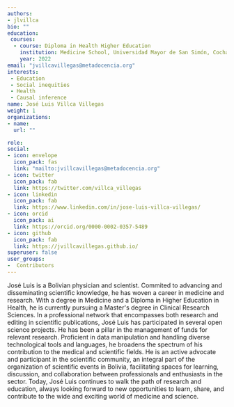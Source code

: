 ```yaml
---
authors:
- jlvillca
bio: ""
education: 
 courses:
  - course: Diploma in Health Higher Education
    institution: Medicine School, Universidad Mayor de San Simón, Cochabamba, Bolivia.
    year: 2022
email: "jvillcavillegas@metadocencia.org"
interests:
 - Education
 - Social inequities
 - Health
 - Causal inference 
name: José Luis Villca Villegas 
weight: 1
organizations:
- name: 
  url: ""

role: 
social:
- icon: envelope
  icon_pack: fas
  link: "mailto:jvillcavillegas@metadocencia.org"
- icon: twitter
  icon_pack: fab
  link: https://twitter.com/villca_villegas
- icon: linkedin
  icon_pack: fab
  link: https://www.linkedin.com/in/jose-luis-villca-villegas/
- icon: orcid
  icon_pack: ai
  link: https://orcid.org/0000-0002-0357-5489
- icon: github
  icon_pack: fab
  link: https://jvillcavillegas.github.io/
superuser: false
user_groups:
-  Contributors
---
```


José Luis is a Bolivian physician and scientist. Commited to advancing and disseminating scientific knowledge, he has woven a career in medicine and research. With a degree in Medicine and a Diploma in Higher Education in Health, he is currently pursuing a Master's degree in Clinical Research Sciences. In a professional network that encompasses both research and editing in scientific publications, José Luis has participated in several open science projects. He has been a pillar in the management of funds for relevant research. Proficient in data manipulation and handling diverse technological tools and languages, he broadens the spectrum of his contribution to the medical and scientific fields. He is an active advocate and participant in the scientific community, an integral part of the organization of scientific events in Bolivia, facilitating spaces for learning, discussion, and collaboration between professionals and enthusiasts in the sector. Today, José Luis continues to walk the path of research and education, always looking forward to new opportunities to learn, share, and contribute to the wide and exciting world of medicine and science.
